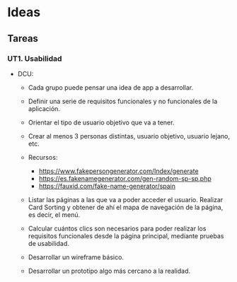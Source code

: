 # Ideas 

## Tareas
### UT1. Usabilidad
- DCU: 
    - Cada grupo puede pensar una idea de app a desarrollar.
    - Definir una serie de requisitos funcionales y no funcionales de la aplicación.
    - Orientar el tipo de usuario objetivo que va a tener. 
    - Crear al menos 3 personas distintas, usuario objetivo, usuario lejano, etc.

    - Recursos: 
        - https://www.fakepersongenerator.com/Index/generate
        - https://es.fakenamegenerator.com/gen-random-sp-sp.php
        - https://fauxid.com/fake-name-generator/spain

    - Listar las páginas a las que va a poder acceder el usuario. Realizar Card Sorting y obtener de ahí el mapa de navegación de la página, es decir, el menú.
    - Calcular cuántos clics son necesarios para poder realizar los requisitos funcionales desde la página principal, mediante pruebas de usabilidad.
    - Desarrollar un wireframe básico.
    - Desarrollar un prototipo algo más cercano a la realidad.
